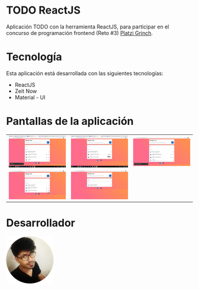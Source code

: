 # TODO ReactJS
Aplicación TODO con la herramienta ReactJS, para participar en el concurso de programación frontend (Reto #3) [Platzi Grinch](https://platzi.com/blog/grinch/).

# Tecnología
Esta aplicación está desarrollada con las siguientes tecnologías:
* ReactJS
* Zeit Now
* Material - UI

# Pantallas de la aplicación
| | | |
|:-------------------------:|:-------------------------:|:-------------------------:|
|<img width="1604" alt="Tarea agregada" src="https://raw.githubusercontent.com/soymichelt/TODO-ReactJS/master/screenshots/added-task.jpg" />  |  <img width="1604" alt="Completar tarea" src="https://raw.githubusercontent.com/soymichelt/TODO-ReactJS/master/screenshots/complete.jpg" />  |  <img width="1604" alt="Tarea completada" src="https://raw.githubusercontent.com/soymichelt/TODO-ReactJS/master/screenshots/completed.jpg" />|
|<img width="1604" alt="Eliminar tarea" src="https://raw.githubusercontent.com/soymichelt/TODO-ReactJS/master/screenshots/delete.jpg" />  |  <img width="1604" alt="Buscar tarea" src="https://raw.githubusercontent.com/soymichelt/TODO-ReactJS/master/screenshots/search.jpg" />  |  |

# Desarrollador
[<img width="128" alt="Ing. Michel Roberto Traña Tablada" src="https://raw.githubusercontent.com/soymichelt/cv-cdn/master/images/perfil.png" />](http://soymichel.com)
